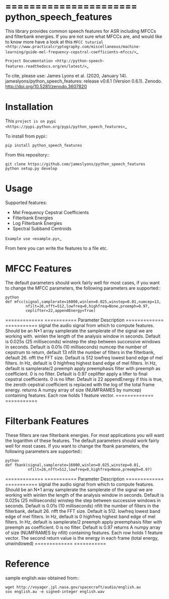 ======================
python_speech_features
======================

This library provides common speech features for ASR including MFCCs and filterbank energies.
If you are not sure what MFCCs are, and would like to know more have a look at this 
`MFCC tutorial <http://www.practicalcryptography.com/miscellaneous/machine-learning/guide-mel-frequency-cepstral-coefficients-mfccs/>`_

`Project Documentation <http://python-speech-features.readthedocs.org/en/latest/>`_

To cite, please use: James Lyons et al. (2020, January 14). jameslyons/python_speech_features: release v0.6.1 (Version 0.6.1). Zenodo. http://doi.org/10.5281/zenodo.3607820

Installation
============

This `project is on pypi <https://pypi.python.org/pypi/python_speech_features>`_

To install from pypi:: 

	pip install python_speech_features

	
From this repository::

	git clone https://github.com/jameslyons/python_speech_features
	python setup.py develop


Usage
=====

Supported features:

- Mel Frequency Cepstral Coefficients
- Filterbank Energies
- Log Filterbank Energies
- Spectral Subband Centroids

`Example use <example.py>`_

From here you can write the features to a file etc.


MFCC Features
=============

The default parameters should work fairly well for most cases, 
if you want to change the MFCC parameters, the following parameters are supported::

	python
	def mfcc(signal,samplerate=16000,winlen=0.025,winstep=0.01,numcep=13,
			 nfilt=26,nfft=512,lowfreq=0,highfreq=None,preemph=0.97,
             ceplifter=22,appendEnergy=True)

=============	===========
Parameter 		Description
=============	===========
signal			the audio signal from which to compute features. Should be an N*1 array
samplerate 		the samplerate of the signal we are working with.
winlen 			the length of the analysis window in seconds. Default is 0.025s (25 milliseconds)
winstep 		the step between successive windows in seconds. Default is 0.01s (10 milliseconds)
numcep			the number of cepstrum to return, default 13
nfilt			the number of filters in the filterbank, default 26.
nfft			the FFT size. Default is 512
lowfreq			lowest band edge of mel filters. In Hz, default is 0
highfreq		highest band edge of mel filters. In Hz, default is samplerate/2
preemph			apply preemphasis filter with preemph as coefficient. 0 is no filter. Default is 0.97
ceplifter		apply a lifter to final cepstral coefficients. 0 is no lifter. Default is 22
appendEnergy	if this is true, the zeroth cepstral coefficient is replaced with the log of the total frame energy.
returns			A numpy array of size (NUMFRAMES by numcep) containing features. Each row holds 1 feature vector.
=============	===========


Filterbank Features
===================

These filters are raw filterbank energies. 
For most applications you will want the logarithm of these features.
The default parameters should work fairly well for most cases. 
If you want to change the fbank parameters, the following parameters are supported::

	python
	def fbank(signal,samplerate=16000,winlen=0.025,winstep=0.01,
              nfilt=26,nfft=512,lowfreq=0,highfreq=None,preemph=0.97)

=============	===========
Parameter 		Description
=============	===========
signal			the audio signal from which to compute features. Should be an N*1 array
samplerate		the samplerate of the signal we are working with
winlen			the length of the analysis window in seconds. Default is 0.025s (25 milliseconds)
winstep			the step between successive windows in seconds. Default is 0.01s (10 milliseconds)
nfilt			the number of filters in the filterbank, default 26.
nfft			the FFT size. Default is 512.
lowfreq			lowest band edge of mel filters. In Hz, default is 0
highfreq		highest band edge of mel filters. In Hz, default is samplerate/2
preemph			apply preemphasis filter with preemph as coefficient. 0 is no filter. Default is 0.97
returns			A numpy array of size (NUMFRAMES by nfilt) containing features. Each row holds 1 feature vector. The second return value is the energy in each frame (total energy, unwindowed)
=============	===========


Reference
=========
sample english.wav obtained from::

	wget http://voyager.jpl.nasa.gov/spacecraft/audio/english.au
	sox english.au -e signed-integer english.wav
